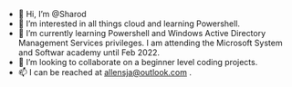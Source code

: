 - 👋 Hi, I’m @Sharod
- 👀 I’m interested in all things cloud and learning Powershell.  
- 🌱 I’m currently learning Powershell and Windows Active Directory Management Services privileges.  I am attending the Microsoft System and Softwar academy until Feb 2022. 
- 💞️ I’m looking to collaborate on a beginner level coding projects. 
- 📫 I can be reached at allensja@outlook.com .

<!---
allensja/allensja is a ✨ special ✨ repository because its `README.md` (this file) appears on your GitHub profile.
You can click the Preview link to take a look at your changes.
--->
